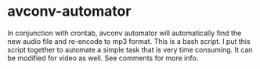 # avconv-automator
In conjunction with crontab, avconv automator will automatically find the new audio file and re-encode to mp3 format.  This is a bash script.  I put this script together to automate a simple task that is very time consuming. It can be modified for video as well.  See comments for more info.
